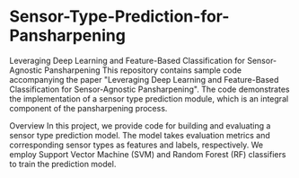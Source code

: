 # Sensor-Type-Prediction-for-Pansharpening
Leveraging Deep Learning and Feature-Based Classification for Sensor-Agnostic Pansharpening
This repository contains sample code accompanying the paper "Leveraging Deep Learning and Feature-Based Classification for Sensor-Agnostic Pansharpening". The code demonstrates the implementation of a sensor type prediction module, which is an integral component of the pansharpening process.

Overview
In this project, we provide code for building and evaluating a sensor type prediction model. The model takes evaluation metrics and corresponding sensor types as features and labels, respectively. We employ Support Vector Machine (SVM) and Random Forest (RF) classifiers to train the prediction model.
